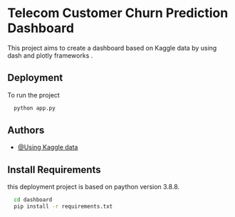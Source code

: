 
# Telecom Customer Churn Prediction Dashboard
This project aims to create a dashboard based on Kaggle data by using dash and plotly frameworks . 



## Deployment

To run the project 

```bash
  python app.py
```


## Authors

- [@Using Kaggle data](https://www.kaggle.com/datasets/shilongzhuang/telecom-customer-churn-by-maven-analytics)


## Install Requirements

this deployment project is based on paython version 3.8.8.

```bash
  cd dashboard 
  pip install -r requirements.txt

```
    
